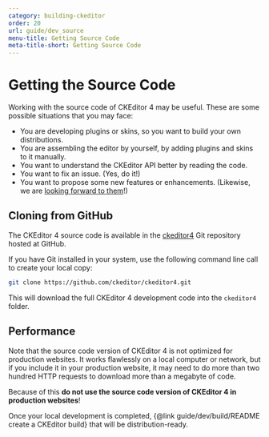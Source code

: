 ```yaml
---
category: building-ckeditor
order: 20
url: guide/dev_source
menu-title: Getting Source Code
meta-title-short: Getting Source Code
---
```

<!--
Copyright (c) 2003-2024, CKSource Holding sp. z o.o. All rights reserved.
For licensing, see LICENSE.md.
-->

# Getting the Source Code

Working with the source code of CKEditor 4 may be useful. These are some possible situations that you may face:

 * You are developing plugins or skins, so you want to build your own distributions.
 * You are assembling the editor by yourself, by adding plugins and skins to it manually.
 * You want to understand the CKEditor API better by reading the code.
 * You want to fix an issue. (Yes, do it!)
 * You want to propose some new features or enhancements. (Likewise, we are [looking forward to them](https://github.com/ckeditor/ckeditor4/pulls)!)


## Cloning from GitHub

The CKEditor 4 source code is available in the [ckeditor4](https://github.com/ckeditor/ckeditor4) Git repository hosted at GitHub.

If you have Git installed in your system, use the following command line call to create your local copy:

``` sh
git clone https://github.com/ckeditor/ckeditor4.git
```

This will download the full CKEditor 4 development code into the `ckeditor4` folder.

## Performance

Note that the source code version of CKEditor 4 is not optimized for production websites. It works flawlessly on a local computer or network, but if you include it in your production website, it may need to do more than two hundred HTTP requests to download more than a megabyte of code.

Because of this **do not use the source code version of CKEditor 4 in production websites**!

Once your local development is completed, {@link guide/dev/build/README create a CKEditor build} that will be distribution-ready.

